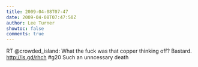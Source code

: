 ```yaml
---
title: 2009-04-08T07-47
date: 2009-04-08T07:47:50Z
author: Lee Turner
showtoc: false
comments: true
---
```


RT @crowded_island: What the fuck was that copper thinking off? Bastard. http://is.gd/rhch #g20 Such an unncessary death

